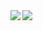 <a href="https://github.com/kiyoshion/github-readme-stats">
  <img align="left" src="https://github-readme-stats.vercel.app/api?username=kiyoshion&count_private=true&show_icons=true&theme=nord" />
</a>
<a href="https://github.com/kiyoshion/github-readme-stats">
  <img align="left" src="https://github-readme-stats.vercel.app/api/top-langs/?username=kiyoshion&theme=nord" />
</a>

<!--
**kiyoshion/kiyoshion** is a ✨ _special_ ✨ repository because its `README.md` (this file) appears on your GitHub profile.

Here are some ideas to get you started:

- 🔭 I’m currently working on ...
- 🌱 I’m currently learning ...
- 👯 I’m looking to collaborate on ...
- 🤔 I’m looking for help with ...
- 💬 Ask me about ...
- 📫 How to reach me: ...
- 😄 Pronouns: ...
- ⚡ Fun fact: ...
-->
